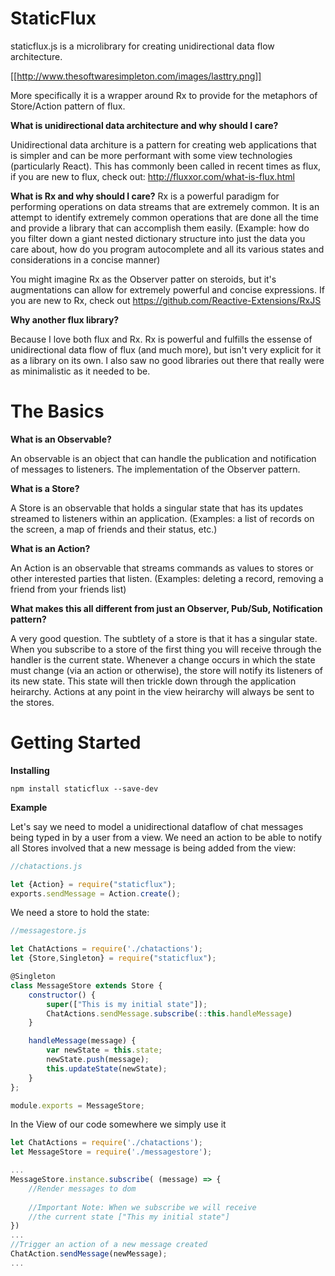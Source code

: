 # StaticFlux

staticflux.js is a microlibrary for creating unidirectional data flow architecture. 

[[http://www.thesoftwaresimpleton.com/images/lasttry.png]]

More specifically it is a wrapper around Rx to provide for the metaphors of Store/Action pattern of flux.

**What is unidirectional data architecture and why should I care?**

Unidirectional data architure is a pattern for creating web applications that is simpler and can be more performant with some view technologies (particularly React). This has commonly been called in recent times as flux, if you are new to flux, check out: http://fluxxor.com/what-is-flux.html

**What is Rx and why should I care?**
Rx is a powerful paradigm for performing operations on data streams that are extremely common. It is an attempt to identify extremely common operations that are done all the time and provide a library that can accomplish them easily. (Example: how do you filter down a giant nested dictionary structure into just the data you care about, how do you program autocomplete and all its various states and considerations in a concise manner)

You might imagine Rx as the Observer patter on steroids, but it's augmentations can allow for extremely powerful and concise expressions. If you are new to Rx, check out https://github.com/Reactive-Extensions/RxJS 

**Why another flux library?**

Because I love both flux and Rx. Rx is powerful and fulfills the essense of unidirectional data flow of flux (and much more), but isn't very explicit for it as a library on its own. I also saw no good libraries out there that really were as minimalistic as it needed to be.

# The Basics

**What is an Observable?**

An observable is an object that can handle the publication and notification of messages to listeners. The implementation of the Observer pattern.

**What is a Store?**

A Store is an observable that holds a singular state that has its updates streamed to listeners within an application. (Examples: a list of records on the screen, a map of friends and their status, etc.)

**What is an Action?**

An Action is an observable that streams commands as values to stores or other interested parties that listen. (Examples: deleting a record, removing a friend from your friends list)

**What makes this all different from just an Observer, Pub/Sub, Notification pattern?**

A very good question. The subtlety of a store is that it has a singular state. When you subscribe to a store of the first thing you will receive through the handler is the current state. Whenever a change occurs in which the state must change (via an action or otherwise), the store will notify its listeners of its new state. This state will then trickle down through the application heirarchy. Actions at any point in the view heirarchy will always be sent to the stores.

# Getting Started

**Installing**

```
npm install staticflux --save-dev
```

**Example**

Let's say we need to model a unidirectional dataflow of chat messages being typed in by a user from a view. We need an action to be able to notify all Stores involved that a new message is being added from the view:

```javascript
//chatactions.js

let {Action} = require("staticflux");
exports.sendMessage = Action.create();
```

We need a store to hold the state:

```javascript
//messagestore.js

let ChatActions = require('./chatactions');
let {Store,Singleton} = require("staticflux");

@Singleton
class MessageStore extends Store {
    constructor() {
        super(["This is my initial state"]);
        ChatActions.sendMessage.subscribe(::this.handleMessage)
    }

    handleMessage(message) {
        var newState = this.state;
        newState.push(message);
        this.updateState(newState);
    }
};

module.exports = MessageStore;
```

In the View of our code somewhere we simply use it

```javascript
let ChatActions = require('./chatactions');
let MessageStore = require('./messagestore');

...
MessageStore.instance.subscribe( (message) => {
    //Render messages to dom
    
    //Important Note: When we subscribe we will receive 
    //the current state ["This my initial state"]
})
...
//Trigger an action of a new message created
ChatAction.sendMessage(newMessage);
...

```



